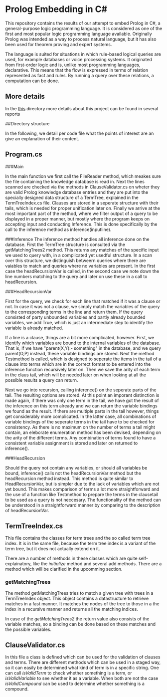 # Prolog Embedding in C&#35;

This repository contains the results of our attempt to embed Prolog in C#, a general-purpose logic programming language.
It is considered as one of the first and most popular logic programming language available.
Originally Prolog was intended as a way to process natural language, but it has also been used for theorem proving and expert systems.

The language is suited for situations in which rule-based logical queries are used, for example databases or voice processing systems.
It originated from first-order logic and is, unlike most programming languages, declarative.
This means that the flow is expressed in terms of relation represented as fact and rules.
By running a query over these relations, a computation can be done.

## More details
In the <a href="https://github.com/winandr/A8z2hZXB/tree/master/reports" target="_blank">this</a> directory more details about this project can be found in several reports

##Directory structure

In the following, we detail per code file what the points of interest are an give an explanation of their content. 

## Program.cs

###Main

In the main function we first call the FileReader method, which meakes sure the file containing the knowledge database is read in.
Next the lines scanned are checked via the methods in ClauseValidator.cs on wheter they are valid Prolog knowledge database entries and they are put into the specially designed data structure of a TermTree, explained in the TermTreeIndex.cs file.
Clauses are stored in a seperate structure with their tails, which is needed for proper unification later on.
Finally we arrive at the most important part of the method, where we filter output of a query to be displayed in a proper manner, but mostly where the program keeps on accepting input and conducting Inference. This is done specifically by the call to the inference method as inference(inputline).

###Inference
The inference method handles all inference done on the database. First the TermTree structure is consulted via the getMatchingTrees2 method. This returns any matches of the specific input we used to query with, in a complicated yet usedful structure. In a scan over this structure, we distinguish betweern queries where there are vaiables to match and queries where no variables are present. In the first case the headRecursionVar is called, in the second case we note down the line numbers matching to the query and later on use these in a call to headRecursion.

###HeadRecursionVar

First for the query, we check for each line that matched if it was a clause or not. In case it was not a clause, we simply match the variables of the query to the corresponding terms in the line and return them. If the query consisted of party unbounded variables and partly already bounded variables, we add True, which is just an intermediate step to identify the variable is already matched.

If a line is a clause, things are a bit more complicated, however. First, we identify which variables are bound to the internal variables of the database. That is, if we have "parent(X,Y):- something" in the database, and we query parent(O,P) instead, these variable bindings are stored. Next the method Testmethod is called, which is designed to seperate the items in the tail of a clause into terms which are in the correct format to be entered into the inference function recursively later on. Then we save the arity of each term in the claus tail, which will be needed later on when looking at all the possible results a query can return.

Next we go into recursion, calling inference() on the seperate parts of the tail. The resulting options are stored. At this point an imporant distinction is made again, if there was only one term in the tail, we have got the result of the inference on this term already and we can return the variable bindings we found as the result. If there are multiple parts in the tail however, things get considerably more complicated. In the latter case, all combinations of variable bindings of the seperate terms in the tail have to be checked for consistency. As there is no maximum on the number of terms a tail might contain, an eleborate enumeration method has been devised, depending on the arity of the different terms. Any combination of terms found to have a consistent variable assignment is stored and later on returned to inference().

###HeadRecursion

Should the query not contain any variables, or should all variables be bound, inference() calls not the headRecursionVar method but the headRecursion method instead. This method is quite similar to HeadRecursionVar, but is simpler due to the lack of variables which are not yet bound. This makes comparison of terms a lot more straightforward and the use of a function like Testmethod to prepare the terms in the clausetail to be used as a query is not neccesary. The functionality of the method can be understood in a straightforward manner by comparing to the description of headRecursionVar.

## TermTreeIndex.cs
This file contains the classes for term trees and the so called term tree index. It is in the same file, because the term tree index is a variant of the term tree, but it does not actually extend on it.

There are a number of methods in these classes which are quite self-explainatory, like the *initialize* method and several add methods. There are a method which will be clarified in the upcomming section.

### getMatchingTrees 
The method getMatchingTrees tries to match a given tree with trees in a TermTreeIndex object. This object contains a datastructure to retrieve matches in a fast manner. It matches the nodes of the tree to those in a the index in a recursive manner and returns all the matching indices.

In case of the *getMatchingTrees2* the return value also consists of the variable matches, so a binding can be done based on these matches and the possible variables.

## ClauseValidator.cs
In this file a class is defined which can be used for the validation of clauses and terms. There are different methods which can be used in a staged way, so it can easily be determined what kind of term is in a specific string.
One can call *isValidTerm* to check whether something is a term, or *isValidVariable* to see whether it as a variable. When both are not the case *isValidCompound* can be used to determine whether something is a compound.

